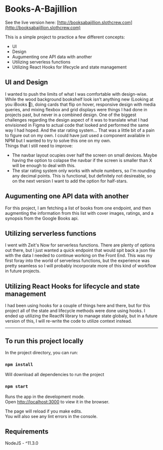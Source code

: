 # Books-A-Bajillion

See the live version here: [http://booksabajillion.slothcrew.com](http://booksabajillion.slothcrew.com)

This is a simple project to practice a few different concepts:

- UI
- Design
- Augumenting one API data with another
- Utilizing serverless functions
- Utilizing React Hooks for lifecycle and state management

## UI and Design

I wanted to push the limits of what I was comfortable with design-wise. While the wood background bookshelf look isn't anything new (Looking at you iBooks 👀), doing cards that flip on hover, responsive design with media queries, and mixing flexbox and grid displays were things I had done in projects past, but never in a combined design. One of the biggest challenges regarding the design aspect of it was to translate what I had envisioned in Figma to actual code that looked and performed the same way I had hoped. And the star rating system... That was a little bit of a pain to figure out on my own. I could have just used a component available in NPM but I wanted to try to solve this one on my own. <br>
Things that I still need to improve:

- The navbar layout ocupies over half the screen on small devices. Maybe having the option to colapse the navbar if the screen is smaller than X will be enough to deal with this.
- The star rating system only works with whole numbers, so I'm rounding any decimal points. This is functional, but definitely not desireable, so on the next version I want to add the option for half-stars.

## Augumenting one API data with another

For this project, I am fetching a list of books from one endpoint, and then augmenting the information from this list with cover images, ratings, and a synopsis from the Google Books api.

## Utilizing serverless functions

I went with Zeit's Now for serverless functions. There are plenty of options out there, but I just wanted a quick endpoint that would spit back a json file with the data I needed to continue working on the Front End. This was my first foray into the world of serverless functions, but the experience was pretty seamless so I will probably incorporate more of this kind of workflow in future projects.

## Utilizing React Hooks for lifecycle and state management

I had been using hooks for a couple of things here and there, but for this project all of the state and lifecycle methods were done using hooks. I ended up utilizing the ReactN library to manage state globaly, but in a future version of this, I will re-write the code to utilize context instead.

---

## To run this project locally

In the project directory, you can run:

### `npm install`

Will download all dependencies to run the project

### `npm start`

Runs the app in the development mode.<br>
Open [http://localhost:3000](http://localhost:3000) to view it in the browser.

The page will reload if you make edits.<br>
You will also see any lint errors in the console.

## Requirements

NodeJS - ^11.3.0
